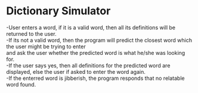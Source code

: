 # Dictionary Simulator
-User enters a word, if it is a valid word, then all its definitions will be returned to the user.  
-If its not a valid word, then the program will predict the closest word which the user might be trying to enter  
and ask the user whether the predicted word is what he/she was looking for.  
-If the user says yes, then all definitions for the predicted word are displayed, else the user if asked to enter the word again.  
-If the enterred word is jibberish, the program responds that no relatable word found.

